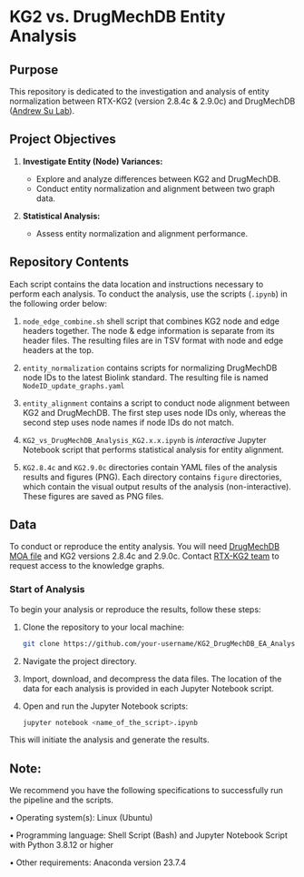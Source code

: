 # KG2 vs. DrugMechDB Entity Analysis

## Purpose

This repository is dedicated to the investigation and analysis of entity normalization between RTX-KG2 (version 2.8.4c & 2.9.0c) and DrugMechDB ([Andrew Su Lab](https://github.com/SuLab/DrugMechDB)). 

## Project Objectives

1. **Investigate Entity (Node) Variances:**
   - Explore and analyze differences between KG2 and DrugMechDB.
   - Conduct entity normalization and alignment between two graph data.
   
2. **Statistical Analysis:**
   - Assess entity normalization and alignment performance.

## Repository Contents
Each script contains the data location and instructions necessary to perform each analysis. To conduct the analysis, use the scripts (`.ipynb`) in the following order below:

1. `node_edge_combine.sh` shell script that combines KG2 node and edge headers together. The node & edge information is separate from its header files. The resulting files are in TSV format with node and edge headers at the top. 

2. `entity_normalization` contains scripts for normalizing DrugMechDB node IDs to the latest Biolink standard. The resulting file is named `NodeID_update_graphs.yaml`

3. `entity_alignment` contains a script to conduct node alignment between KG2 and DrugMechDB. The first step uses node IDs only, whereas the second step uses node names if node IDs do not match.

4. `KG2_vs_DrugMechDB_Analysis_KG2.x.x.ipynb` is *interactive* Jupyter Notebook script that performs statistical analysis for entity alignment.

5. `KG2.8.4c` and `KG2.9.0c` directories contain YAML files of the analysis results and figures (PNG). Each directory contains `figure` directories, which contain the visual output results of the analysis (non-interactive). These figures are saved as PNG files.

## Data
To conduct or reproduce the entity analysis. You will need [DrugMechDB MOA file](https://github.com/SuLab/DrugMechDB/blob/main/indication_paths.yaml) and KG2 versions 2.8.4c and 2.9.0c. Contact [RTX-KG2 team](https://github.com/RTXTeam/RTX) to request access to the knowledge graphs.



### Start of Analysis
To begin your analysis or reproduce the results, follow these steps:

1. Clone the repository to your local machine:

   ```bash
   git clone https://github.com/your-username/KG2_DrugMechDB_EA_Analysis.git

2. Navigate the project directory.

3. Import, download, and decompress the data files. The location of the data for each analysis is provided in each Jupyter Notebook script.

4. Open and run the Jupyter Notebook scripts:
   ```bash
   jupyter notebook <name_of_the_script>.ipynb
   ```
This will initiate the analysis and generate the results.

## Note: ##

We recommend you have the following specifications to successfully run the pipeline and the scripts.

• Operating system(s): Linux (Ubuntu)

• Programming language: Shell Script (Bash) and Jupyter Notebook Script with Python 3.8.12 or higher

• Other requirements: Anaconda version 23.7.4
